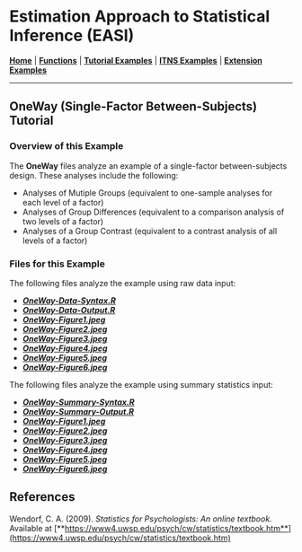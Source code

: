 # Estimation Approach to Statistical Inference (EASI)

[**Home**](https://github.com/cwendorf/EASI/) | 
[**Functions**](https://github.com/cwendorf/EASI/tree/master/A-Functions) | 
[**Tutorial Examples**](https://github.com/cwendorf/EASI/tree/master/B-TutorialExamples) | 
[**ITNS Examples**](https://github.com/cwendorf/EASI/tree/master/C-ITNSExamples) | 
[**Extension Examples**](https://github.com/cwendorf/EASI/tree/master/D-ExtensionExamples)

---

## OneWay (Single-Factor Between-Subjects) Tutorial

### Overview of this Example

The **OneWay** files analyze an example of a single-factor between-subjects design. These analyses include the following:

- Analyses of Mutiple Groups (equivalent to one-sample analyses for each level of a factor)
- Analyses of Group Differences (equivalent to a comparison analysis of two levels of a factor)
- Analyses of a Group Contrast (equivalent to a contrast analysis of all levels of a factor)

### Files for this Example

The following files analyze the example using raw data input:

- [**_OneWay-Data-Syntax.R_**](./OneWay-Data-Syntax.R)
- [**_OneWay-Data-Output.R_**](./OneWay-Data-Output.R)
- [**_OneWay-Figure1.jpeg_**](./OneWay-Figure1.jpeg)
- [**_OneWay-Figure2.jpeg_**](./OneWay-Figure2.jpeg)
- [**_OneWay-Figure3.jpeg_**](./OneWay-Figure3.jpeg) 
- [**_OneWay-Figure4.jpeg_**](./OneWay-Figure4.jpeg)
- [**_OneWay-Figure5.jpeg_**](./OneWay-Figure5.jpeg) 
- [**_OneWay-Figure6.jpeg_**](./OneWay-Figure6.jpeg)

The following files analyze the example using summary statistics input:

- [**_OneWay-Summary-Syntax.R_**](./OneWay-Summary-Syntax.R)
- [**_OneWay-Summary-Output.R_**](./OneWay-Summary-Output.R)
- [**_OneWay-Figure1.jpeg_**](./OneWay-Figure1.jpeg)
- [**_OneWay-Figure2.jpeg_**](./OneWay-Figure2.jpeg)
- [**_OneWay-Figure3.jpeg_**](./OneWay-Figure3.jpeg) 
- [**_OneWay-Figure4.jpeg_**](./OneWay-Figure4.jpeg)
- [**_OneWay-Figure5.jpeg_**](./OneWay-Figure5.jpeg) 
- [**_OneWay-Figure6.jpeg_**](./OneWay-Figure6.jpeg)

## References

Wendorf, C. A. (2009). _Statistics for Psychologists: An online textbook._ Available at [**https://www4.uwsp.edu/psych/cw/statistics/textbook.htm**](https://www4.uwsp.edu/psych/cw/statistics/textbook.htm)
